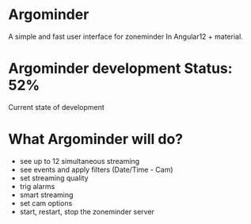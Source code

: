 # Argominder
A simple and fast user interface for zoneminder In Angular12 + material. 

# Argominder development Status: 52%
Current state of development

# What Argominder will do?
- see up to 12 simultaneous streaming
- see events and apply filters (Date/Time - Cam)
- set streaming quality
- trig alarms
- smart streaming 
- set cam options
- start, restart, stop the zoneminder server


